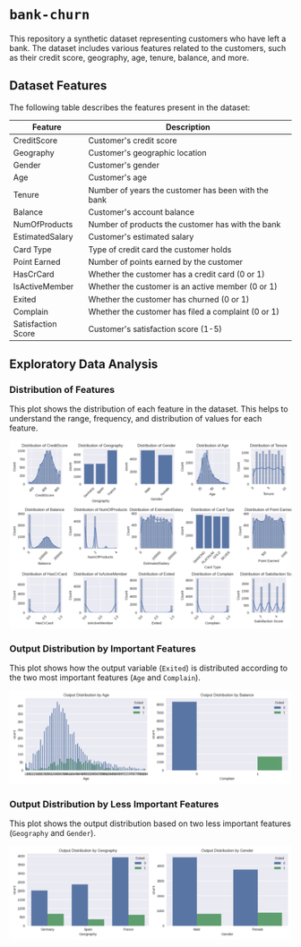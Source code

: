 # `bank-churn`

This repository a synthetic dataset representing customers who have left a bank. The dataset includes various features related to the customers, such as their credit score, geography, age, tenure, balance, and more.

## Dataset Features

The following table describes the features present in the dataset:

| Feature           | Description                                        |
|-------------------|----------------------------------------------------|
| CreditScore       | Customer's credit score                            |
| Geography         | Customer's geographic location                     |
| Gender            | Customer's gender                                  |
| Age               | Customer's age                                     |
| Tenure            | Number of years the customer has been with the bank |
| Balance           | Customer's account balance                         |
| NumOfProducts     | Number of products the customer has with the bank   |
| EstimatedSalary   | Customer's estimated salary                        |
| Card Type         | Type of credit card the customer holds             |
| Point Earned      | Number of points earned by the customer             |
| HasCrCard         | Whether the customer has a credit card (0 or 1)     |
| IsActiveMember    | Whether the customer is an active member (0 or 1)   |
| Exited            | Whether the customer has churned (0 or 1)           |
| Complain          | Whether the customer has filed a complaint (0 or 1) |
| Satisfaction Score| Customer's satisfaction score (1-5)                |

## Exploratory Data Analysis

### Distribution of Features

This plot shows the distribution of each feature in the dataset. This helps to understand the range, frequency, and distribution of values for each feature.

![distributions](./images/distributions.png)

### Output Distribution by Important Features

 This plot shows how the output variable (`Exited`) is distributed according to the two most important features (`Age` and `Complain`).

![distributions](./images/output_distribution_important.png)

### Output Distribution by Less Important Features

This plot shows the output distribution based on two less important features (`Geography` and `Gender`).

![distributions](./images/output_distribution_less_important.png)
